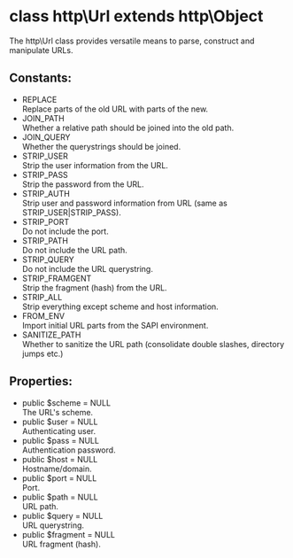 # class http\Url extends http\Object

The http\Url class provides versatile means to parse, construct and manipulate URLs.

## Constants:

* REPLACE  
  Replace parts of the old URL with parts of the new.
* JOIN_PATH  
  Whether a relative path should be joined into the old path.
* JOIN_QUERY  
  Whether the querystrings should be joined.
* STRIP_USER  
  Strip the user information from the URL.
* STRIP_PASS  
  Strip the password from the URL.
* STRIP_AUTH  
  Strip user and password information from URL (same as STRIP_USER|STRIP_PASS).
* STRIP_PORT  
  Do not include the port.
* STRIP_PATH  
  Do not include the URL path.
* STRIP_QUERY  
  Do not include the URL querystring.
* STRIP_FRAMGENT  
  Strip the fragment (hash) from the URL.
* STRIP_ALL  
  Strip everything except scheme and host information.
* FROM_ENV  
  Import initial URL parts from the SAPI environment.
* SANITIZE_PATH  
  Whether to sanitize the URL path (consolidate double slashes, directory jumps etc.)


## Properties:

* public $scheme = NULL  
  The URL's scheme.
* public $user = NULL  
  Authenticating user.
* public $pass = NULL  
  Authentication password.
* public $host = NULL  
  Hostname/domain.
* public $port = NULL  
  Port.
* public $path = NULL  
  URL path.
* public $query = NULL  
  URL querystring.
* public $fragment = NULL  
  URL fragment (hash).
